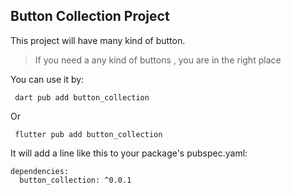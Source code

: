 
## Button Collection Project

This project will have many kind of button.

> If you need a any kind of buttons , you are in the right place

You can use it by:
```
 dart pub add button_collection
```

Or

```
 flutter pub add button_collection
```

It will add a line like this to your package's pubspec.yaml:

```
dependencies:
  button_collection: ^0.0.1
```

